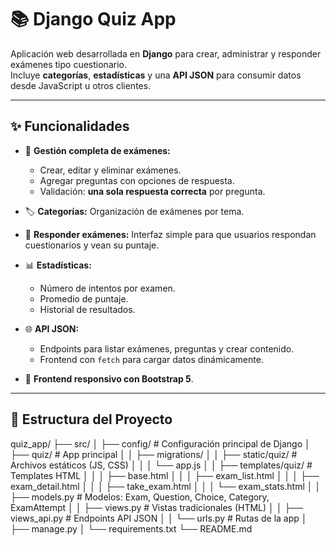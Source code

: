 # 📚 Django Quiz App

Aplicación web desarrollada en **Django** para crear, administrar y responder exámenes tipo cuestionario.  
Incluye **categorías**, **estadísticas** y una **API JSON** para consumir datos desde JavaScript u otros clientes.

---

## ✨ Funcionalidades

- 📖 **Gestión completa de exámenes:**
  - Crear, editar y eliminar exámenes.
  - Agregar preguntas con opciones de respuesta.
  - Validación: **una sola respuesta correcta** por pregunta.

- 🏷️ **Categorías:** Organización de exámenes por tema.

- 📝 **Responder exámenes:** Interfaz simple para que usuarios respondan cuestionarios y vean su puntaje.

- 📊 **Estadísticas:**
  - Número de intentos por examen.
  - Promedio de puntaje.
  - Historial de resultados.

- 🌐 **API JSON:**
  - Endpoints para listar exámenes, preguntas y crear contenido.
  - Frontend con `fetch` para cargar datos dinámicamente.

- 🎨 **Frontend responsivo con Bootstrap 5**.

---

## 📂 Estructura del Proyecto

quiz_app/
├── src/
│ ├── config/ # Configuración principal de Django
│ ├── quiz/ # App principal
│ │ ├── migrations/
│ │ ├── static/quiz/ # Archivos estáticos (JS, CSS)
│ │ │ └── app.js
│ │ ├── templates/quiz/ # Templates HTML
│ │ │ ├── base.html
│ │ │ ├── exam_list.html
│ │ │ ├── exam_detail.html
│ │ │ ├── take_exam.html
│ │ │ └── exam_stats.html
│ │ ├── models.py # Modelos: Exam, Question, Choice, Category, ExamAttempt
│ │ ├── views.py # Vistas tradicionales (HTML)
│ │ ├── views_api.py # Endpoints API JSON
│ │ └── urls.py # Rutas de la app
│ ├── manage.py
│ └── requirements.txt
└── README.md